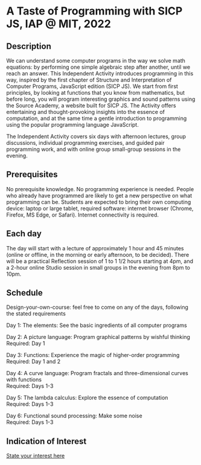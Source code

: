 # A Taste of Programming with SICP JS, IAP @ MIT, 2022

## Description

We can understand some computer programs in the way we solve math equations: by performing one simple algebraic step after another, until we reach an answer. This Independent Activity introduces programming in this way, inspired by the first chapter of Structure and Interpretation of Computer Programs, JavaScript edition (SICP JS). We start from first principles, by looking at functions that you know from mathematics, but before long, you will program interesting graphics and sound patterns using the Source Academy, a website built for SICP JS. The Activity offers entertaining and thought-provoking insights into the essence of computation, and at the same time a gentle introduction to programming using the popular programming language JavaScript.

The Independent Activity covers six days with afternoon lectures, group discussions, individual programming exercises, and guided pair programming work, and with online group small-group sessions in the evening.

## Prerequisites

No prerequisite knowledge. No programming experience is needed. People who already have programmed are likely to get a new perspective on what programming can be. Students are expected to bring their own computing device: laptop or large tablet, required software: internet browser (Chrome, Firefox, MS Edge, or Safari). Internet connectivity is required.

## Each day

The day will start with a lecture of approximately 1 hour and 45 minutes (online or offline, in the morning or early afternoon, to be decided). There will be a practical Reflection session of 1 to 1 1/2 hours starting at 4pm, and a 2-hour online Studio session in small groups in the evening from 8pm to 10pm.

## Schedule

Design-your-own-course: feel free to come on any of the days, following the stated requirements

Day 1: The elements: See the basic ingredients of all computer programs

Day 2: A picture language: Program graphical patterns by wishful thinking  
Required: Day 1

Day 3: Functions: Experience the magic of higher-order programming  
Required: Day 1 and 2

Day 4: A curve language: Program fractals and three-dimensional curves with functions  
Required: Days 1-3

Day 5: The lambda calculus: Explore the essence of computation  
Required: Days 1-3

Day 6: Functional sound processing: Make some noise  
Required: Days 1-3

## Indication of Interest

[State your interest here](https://forms.gle/N6rmHL2qukPpm5tA6)
